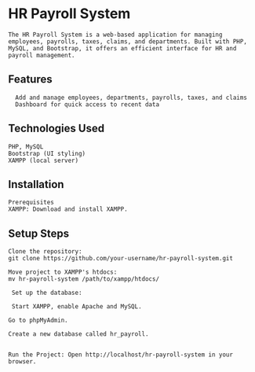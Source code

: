 # HR Payroll System
    The HR Payroll System is a web-based application for managing employees, payrolls, taxes, claims, and departments. Built with PHP, MySQL, and Bootstrap, it offers an efficient interface for HR and payroll management.

## Features
      Add and manage employees, departments, payrolls, taxes, and claims
      Dashboard for quick access to recent data 

## Technologies Used
    PHP, MySQL
    Bootstrap (UI styling)
    XAMPP (local server)

## Installation
    Prerequisites
    XAMPP: Download and install XAMPP.
## Setup Steps
    Clone the repository:
    git clone https://github.com/your-username/hr-payroll-system.git
    
    Move project to XAMPP's htdocs:
    mv hr-payroll-system /path/to/xampp/htdocs/
    
     Set up the database:

     Start XAMPP, enable Apache and MySQL.

    Go to phpMyAdmin.

    Create a new database called hr_payroll.


    Run the Project: Open http://localhost/hr-payroll-system in your browser.


